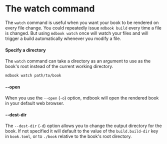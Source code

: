 # The watch command

The `watch` command is useful when you want your book to be rendered on every
file change. You could repeatedly issue `mdbook build` every time a file is
changed. But using `mdbook watch` once will watch your files and will trigger
a build automatically whenever you modify a file.

#### Specify a directory

The `watch` command can take a directory as an argument to use as the book's
root instead of the current working directory.

```bash
mdbook watch path/to/book
```

#### --open

When you use the `--open` (`-o`) option, mdbook will open the rendered book in
your default web browser.

#### --dest-dir

The `--dest-dir` (`-d`) option allows you to change the output directory for
the book. If not specified it will default to the value of the
`build.build-dir` key in `book.toml`, or to `./book` relative to the book's
root directory.
